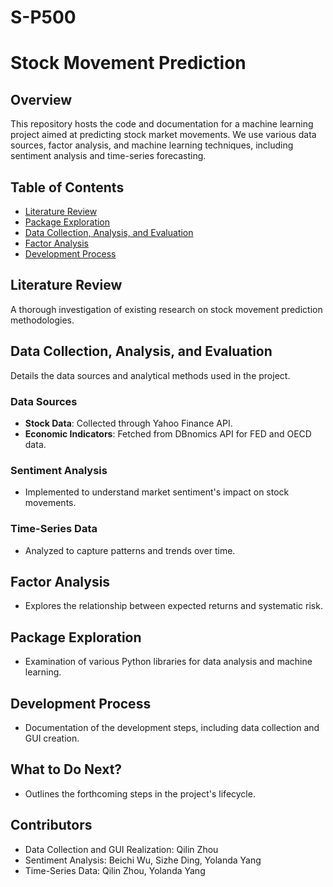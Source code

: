 # S-P500
# Stock Movement Prediction

## Overview
This repository hosts the code and documentation for a machine learning project aimed at predicting stock market movements. We use various data sources, factor analysis, and machine learning techniques, including sentiment analysis and time-series forecasting.

## Table of Contents
- [Literature Review](#literature-review)
- [Package Exploration](#package-exploration)
- [Data Collection, Analysis, and Evaluation](#data-collection-analysis-and-evaluation)
- [Factor Analysis](#factor-analysis)
- [Development Process](#development-process)

## Literature Review
A thorough investigation of existing research on stock movement prediction methodologies.

## Data Collection, Analysis, and Evaluation
Details the data sources and analytical methods used in the project.

### Data Sources
- **Stock Data**: Collected through Yahoo Finance API.
- **Economic Indicators**: Fetched from DBnomics API for FED and OECD data.

### Sentiment Analysis
- Implemented to understand market sentiment's impact on stock movements.

### Time-Series Data
- Analyzed to capture patterns and trends over time.

## Factor Analysis
- Explores the relationship between expected returns and systematic risk.

## Package Exploration
- Examination of various Python libraries for data analysis and machine learning.

## Development Process
- Documentation of the development steps, including data collection and GUI creation.

## What to Do Next?
- Outlines the forthcoming steps in the project's lifecycle.

## Contributors
- Data Collection and GUI Realization: Qilin Zhou
- Sentiment Analysis: Beichi Wu, Sizhe Ding, Yolanda Yang
- Time-Series Data: Qilin Zhou, Yolanda Yang
